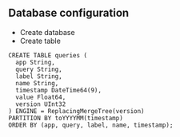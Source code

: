## Database configuration
- Create database
- Create table

```
CREATE TABLE queries ( 
  app String,
  query String,  
  label String,
  name String,
  timestamp DateTime64(9),
  value Float64,
  version UInt32
) ENGINE = ReplacingMergeTree(version)
PARTITION BY toYYYYMM(timestamp)
ORDER BY (app, query, label, name, timestamp);
```
